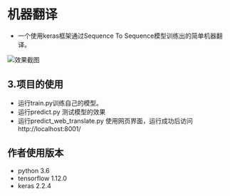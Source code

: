 # 机器翻译
*   一个使用keras框架通过Sequence To Sequence模型训练出的简单机器翻译。  

![效果截图](https://raw.githubusercontent.com/luojiangtao/seq2seq_keras_translate/master/1.png)  

## 3.项目的使用  
*   运行train.py训练自己的模型。 
*   运行predict.py 测试模型的效果 
*   运行predict_web_translate.py 使用网页界面，运行成功后访问 http://localhost:8001/ 


## 作者使用版本
*   python 3.6
*   tensorflow 1.12.0
*   keras 2.2.4